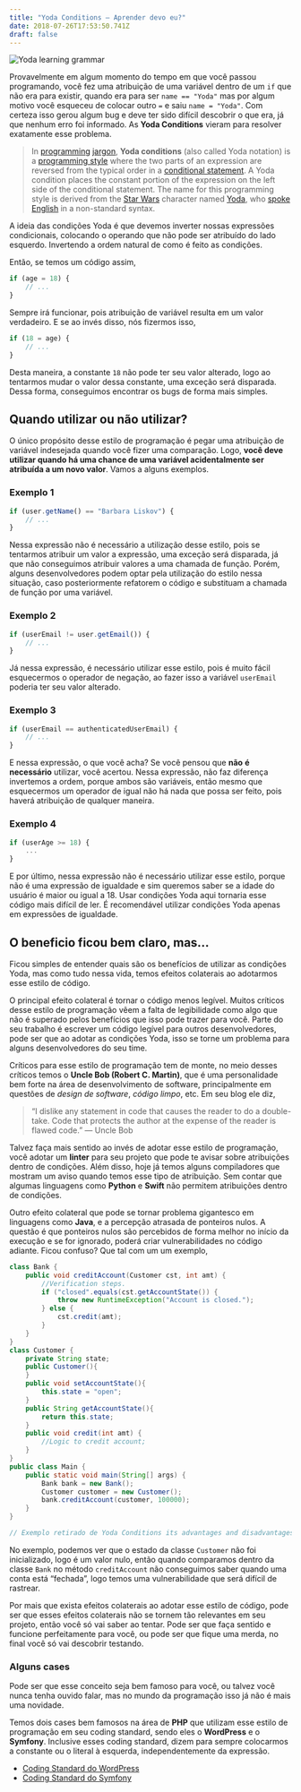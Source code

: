 ```yaml
---
title: "Yoda Conditions — Aprender devo eu?"
date: 2018-07-26T17:53:50.741Z
draft: false
---
```


![Yoda learning grammar](/uploads/2018/07/26/yoda-learning-grammar.jpeg)

Provavelmente em algum momento do tempo em que você passou programando, você fez
uma atribuição de uma variável dentro de um `if` que não era para existir,
quando era para ser `name == "Yoda"` mas por algum motivo você esqueceu de
colocar outro `=` e saiu `name = "Yoda"`. Com certeza isso gerou algum bug e
deve ter sido difícil descobrir o que era, já que nenhum erro foi informado. As
**Yoda Conditions** vieram para resolver exatamente esse problema.

> In [programming](https://en.wikipedia.org/wiki/Computer_programming)
> [jargon](https://en.wikipedia.org/wiki/Jargon), **Yoda conditions** (also called
Yoda notation) is a [programming
style](https://en.wikipedia.org/wiki/Programming_style) where the two parts of
an expression are reversed from the typical order in a [conditional
statement](https://en.wikipedia.org/wiki/Conditional_(computer_programming)). A
Yoda condition places the constant portion of the expression on the left side of
the conditional statement. The name for this programming style is derived from
the [Star Wars](https://en.wikipedia.org/wiki/Star_Wars) character named
[Yoda](https://en.wikipedia.org/wiki/Yoda), who [spoke
English](https://en.wikipedia.org/wiki/Yoda#Character_overview) in a
non-standard syntax.

A ideia das condições Yoda é que devemos inverter nossas expressões
condicionais, colocando o operando que não pode ser atribuído do lado esquerdo.
Invertendo a ordem natural de como é feito as condições.

Então, se temos um código assim,

```javascript
if (age = 18) {
    // ...
}
```

Sempre irá funcionar, pois atribuição de variável resulta em um valor
verdadeiro. E se ao invés disso, nós fizermos isso,


```javascript
if (18 = age) {
    // ...
}
```

Desta maneira, a constante `18` não pode ter seu valor alterado, logo ao
tentarmos mudar o valor dessa constante, uma exceção será disparada. Dessa
forma, conseguimos encontrar os bugs de forma mais simples.

## Quando utilizar ou não utilizar?

O único propósito desse estilo de programação é pegar uma atribuição de variável
indesejada quando você fizer uma comparação. Logo, **você deve utilizar quando
há uma chance de uma variável acidentalmente ser atribuída a um novo valor**.
Vamos a alguns exemplos.

### Exemplo 1

```javascript
if (user.getName() == "Barbara Liskov") {
    // ...
}
```

Nessa expressão não é necessário a utilização desse estilo, pois se tentarmos
atribuir um valor a expressão, uma exceção será disparada, já que não
conseguimos atribuir valores a uma chamada de função. Porém, alguns
desenvolvedores podem optar pela utilização do estilo nessa situação, caso
posteriormente refatorem o código e substituam a chamada de função por uma
variável.

### Exemplo 2

```javascript
if (userEmail != user.getEmail()) {
    // ...
}
```

Já nessa expressão, é necessário utilizar esse estilo, pois é muito fácil
esquecermos o operador de negação, ao fazer isso a variável `userEmail` poderia
ter seu valor alterado.

### Exemplo 3

```javascript
if (userEmail == authenticatedUserEmail) {
    // ...
}
```

E nessa expressão, o que você acha? Se você pensou que **não** **é necessário**
utilizar, você acertou. Nessa expressão, não faz diferença invertemos a ordem,
porque ambos são variáveis, então mesmo que esquecermos um operador de igual não
há nada que possa ser feito, pois haverá atribuição de qualquer maneira.

### Exemplo 4

```javascript
if (userAge >= 18) {
    ...
}
```

E por último, nessa expressão não é necessário utilizar esse estilo, porque não
é uma expressão de igualdade e sim queremos saber se a idade do usuário é maior
ou igual a 18. Usar condições Yoda aqui tornaria esse código mais difícil de
ler. É recomendável utilizar condições Yoda apenas em expressões de igualdade.

## O beneficio ficou bem claro, mas…

Ficou simples de entender quais são os benefícios de utilizar as condições Yoda,
mas como tudo nessa vida, temos efeitos colaterais ao adotarmos esse estilo de
código.

O principal efeito colateral é tornar o código menos legível. Muitos críticos
desse estilo de programação vêem a falta de legibilidade como algo que não é
superado pelos benefícios que isso pode trazer para você. Parte do seu trabalho
é escrever um código legível para outros desenvolvedores, pode ser que ao adotar
as condições Yoda, isso se torne um problema para alguns desenvolvedores do seu
time.

Críticos para esse estilo de programação tem de monte, no meio desses críticos
temos o **Uncle Bob (Robert C. Martin)**, que é uma personalidade bem forte na
área de desenvolvimento de software, principalmente em questões de *design de
software*, *código limpo*, etc. Em seu blog ele diz,

> “I dislike any statement in code that causes the reader to do a double-take.
> Code that protects the author at the expense of the reader is flawed code.” —
Uncle Bob

Talvez faça mais sentido ao invés de adotar esse estilo de programação, você
adotar um **linter** para seu projeto que pode te avisar sobre atribuições
dentro de condições. Além disso, hoje já temos alguns compiladores que mostram
um aviso quando temos esse tipo de atribuição. Sem contar que algumas linguagens
como **Python** e **Swift** não permitem atribuições dentro de condições.

Outro efeito colateral que pode se tornar problema gigantesco em linguagens como
**Java**, e a percepção atrasada de ponteiros nulos. A questão é que ponteiros
nulos são percebidos de forma melhor no início da execução e se for ignorado,
poderá criar vulnerabilidades no código adiante. Ficou confuso? Que tal com um
um exemplo,

```java
class Bank {
    public void creditAccount(Customer cst, int amt) {
        //Verification steps.
        if ("closed".equals(cst.getAccountState()) {
            throw new RuntimeException("Account is closed.");
        } else {
            cst.credit(amt);
        }
    }
}
class Customer {
    private String state;
    public Customer(){
    }
    public void setAccountState(){
        this.state = "open";
    }
    public String getAccountState(){
        return this.state;
    }
    public void credit(int amt) {
        //Logic to credit account;
    }
}
public class Main {
    public static void main(String[] args) {
        Bank bank = new Bank();
        Customer customer = new Customer();
        bank.creditAccount(customer, 100000);
    }
}

// Exemplo retirado de Yoda Conditions its advantages and disadvantages.
```

No exemplo, podemos ver que o estado da classe `Customer` não foi inicializado,
logo é um valor nulo, então quando comparamos dentro da classe `Bank` no método
`creditAccount` não conseguimos saber quando uma conta está “fechada”, logo
temos uma vulnerabilidade que será difícil de rastrear.

Por mais que exista efeitos colaterais ao adotar esse estilo de código, pode ser
que esses efeitos colaterais não se tornem tão relevantes em seu projeto, então
você só vai saber ao tentar. Pode ser que faça sentido e funcione perfeitamente
para você, ou pode ser que fique uma merda, no final você só vai descobrir
testando.

### Alguns cases

Pode ser que esse conceito seja bem famoso para você, ou talvez você nunca tenha
ouvido falar, mas no mundo da programação isso já não é mais uma novidade.

Temos dois cases bem famosos na área de **PHP** que utilizam esse estilo de
programação em seu coding standard, sendo eles o **WordPress** e o **Symfony**.
Inclusive esses coding standard, dizem para sempre colocarmos a constante ou o
literal à esquerda, independentemente da expressão.

* [Coding Standard do
WordPress](https://make.wordpress.org/core/handbook/best-practices/coding-standards/php/#yoda-conditions)
* [Coding Standard do
Symfony](https://symfony.com/doc/current/contributing/code/standards.html)

